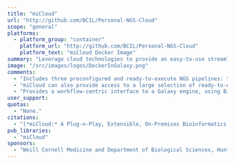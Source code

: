 ```yaml
---
title: "miCloud"
url: "http://github.com/BCIL/Personal-NGS-Cloud"
scope: "general"
platforms:
  - platform_group: "container"
    platform_url: "http://github.com/BCIL/Personal-NGS-Cloud"
    platform_text: "miCloud Docker Image"
summary: "Leverage cloud technologies to provide an easy-to-use streamlined NGS data analysis using local computational hardware"
image: "/src/images/logos/DockerInGalaxy.png"
comments:
  - "Includes three preconfigured and ready-to-execute NGS pipelines: two for single or paired-end ChIP-Seq data and one for paired-end RNA-Seq data"
  - "miCloud can also provide access to a large selection of ready-to-execute bioinformatics pipelines, available from online Docker repositories such as BioContainers, DockStore, or BioShadock"
  - "Provides a workflow-centric interface to a Galaxy engine, using BioBlend."
user_support:
quotas:
  - "None."
citations:
  - "[*miCloud:* A Plug-n-Play, Extensible, On-Premises Bioinformatics Cloud for Seamless Execution of Complex Next-Generation Sequencing Data Analysis Pipelines](https://doi.org/10.1089/cmb.2018.0218), Baekdoo Kim, Thahmina Ali, Changsu Dong, Carlos Lijeron, Raja Mazumder, Claudia Wultsch, and Konstantinos Krampis. *Journal of Computational Biology*. doi: 10.1089/cmb.2018.0218"
pub_libraries:
  - "miCloud"  
sponsors:
  - "Weill Cornell Medicine and Department of Biological Sciences, Hunter College of the City University of New York"
---
```

